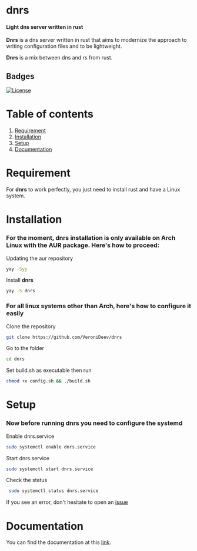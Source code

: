 # dnrs
#### Light dns server written in rust
**Dnrs** is a dns server written in rust that aims to modernize the approach to writing configuration files and to be lightweight.

**Dnrs** is a mix between dns and rs from rust.

## Badges
[![License](https://img.shields.io/badge/license-MIT-blue.svg)](https://github.com/VeroniDeev/dnrs/blob/main/LICENSE)

# Table of contents

1. [Requirement](#requirement)
2. [Installation](#installation)
3. [Setup](#setup)
4. [Documentation](#documentation)

# Requirement

For **dnrs** to work perfectly, you just need to install rust and have a Linux system. 

# Installation

### For the moment, dnrs installation is only available on Arch Linux with the AUR package. Here's how to proceed:

Updating the aur repository
```sh
yay -Syy
```

Install **dnrs**
```sh
yay -S dnrs
```

### For all linux systems other than Arch, here's how to configure it easily

Clone the repository
```sh
git clone https://github.com/VeroniDeev/dnrs
```

Go to the folder
```sh
cd dnrs
```

Set build.sh as executable then run 
```sh
chmod +x config.sh && ./build.sh
```

# Setup

### Now before running dnrs you need to configure the systemd

Enable dnrs.service
```sh
sudo systemctl enable dnrs.service
```

Start dnrs.service
```sh
sudo systemctl start dnrs.service
```

Check the status
```sh
 sudo systemctl status dnrs.service
 ```
If you see an error, don't hesitate to open an [issue](https://github.com/VeroniDeev/dnrs/issues)

# Documentation
You can find the documentation at this [link](https://dnrs.zoubheir.com).
